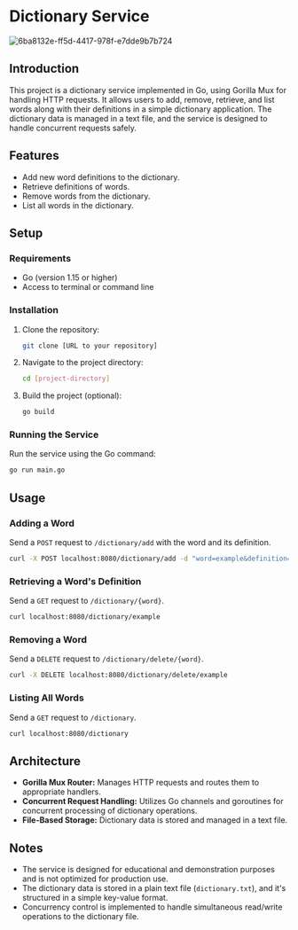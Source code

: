 # Dictionary Service

![6ba8132e-ff5d-4417-978f-e7dde9b7b724](https://github.com/Baflee/tp_go/assets/63551775/8b4f4097-0f40-4f31-bfda-648ffb3b3153)

## Introduction
This project is a dictionary service implemented in Go, using Gorilla Mux for handling HTTP requests. It allows users to add, remove, retrieve, and list words along with their definitions in a simple dictionary application. The dictionary data is managed in a text file, and the service is designed to handle concurrent requests safely.

## Features
- Add new word definitions to the dictionary.
- Retrieve definitions of words.
- Remove words from the dictionary.
- List all words in the dictionary.

## Setup

### Requirements
- Go (version 1.15 or higher)
- Access to terminal or command line

### Installation
1. Clone the repository:
   ```bash
   git clone [URL to your repository]
   ```
2. Navigate to the project directory:
   ```bash
   cd [project-directory]
   ```
3. Build the project (optional):
   ```bash
   go build
   ```

### Running the Service
Run the service using the Go command:
```bash
go run main.go
```

## Usage

### Adding a Word
Send a `POST` request to `/dictionary/add` with the word and its definition.
```bash
curl -X POST localhost:8080/dictionary/add -d "word=example&definition=This is an example."
```

### Retrieving a Word's Definition
Send a `GET` request to `/dictionary/{word}`.
```bash
curl localhost:8080/dictionary/example
```

### Removing a Word
Send a `DELETE` request to `/dictionary/delete/{word}`.
```bash
curl -X DELETE localhost:8080/dictionary/delete/example
```

### Listing All Words
Send a `GET` request to `/dictionary`.
```bash
curl localhost:8080/dictionary
```

## Architecture

- **Gorilla Mux Router:** Manages HTTP requests and routes them to appropriate handlers.
- **Concurrent Request Handling:** Utilizes Go channels and goroutines for concurrent processing of dictionary operations.
- **File-Based Storage:** Dictionary data is stored and managed in a text file.

## Notes

- The service is designed for educational and demonstration purposes and is not optimized for production use.
- The dictionary data is stored in a plain text file (`dictionary.txt`), and it's structured in a simple key-value format.
- Concurrency control is implemented to handle simultaneous read/write operations to the dictionary file.
